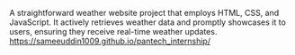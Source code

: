 A straightforward weather website project that employs HTML, CSS, and JavaScript. It actively retrieves weather data and promptly showcases it to users, ensuring they receive real-time weather updates.
https://sameeuddin1009.github.io/pantech_internship/
